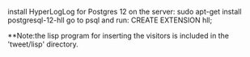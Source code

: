 install HyperLogLog for Postgres 12 on the server: sudo apt-get install postgresql-12-hll
go to psql and run: CREATE EXTENSION hll;

**Note:the lisp program for inserting the visitors is included in the 'tweet/lisp' directory.
